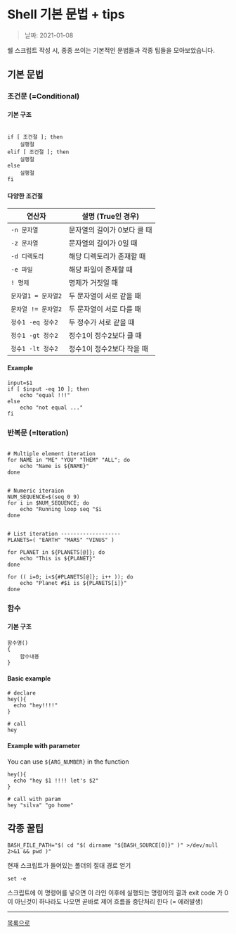 
# Shell 기본 문법 + tips

> 날짜: 2021-01-08

쉘 스크립트 작성 시, 종종 쓰이는 기본적인 문법들과 각종 팁들을 모아보았습니다.

## 기본 문법

### 조건문 (=Conditional)

#### 기본 구조

```shell script

if [ 조건절 ]; then
    실행절
elif [ 조건절 ]; then
    실행절
else
    실행절
fi
```

#### 다양한 조건절

연산자 | 설명 (True인 경우)
--- | ---
`-n 문자열` | 문자열의 길이가 0보다 클 때
`-z 문자열` | 문자열의 길이가 0일 때
`-d 디렉토리` |  해당 디렉토리가 존재할 때
`-e 파일` | 해당 파일이 존재할 때
`! 명제` | 명제가 거짓일 때
`문자열1 = 문자열2` | 두 문자열이 서로 같을 때
`문자열 != 문자열2` | 두 문자열이 서로 다를 때
`정수1 -eq 정수2` | 두 정수가 서로 같을 때
`정수1 -gt 정수2` | 정수1이 정수2보다 클 때
`정수1 -lt 정수2` | 정수1이 정수2보다 작을 때

#### Example

```shell script
input=$1
if [ $input -eq 10 ]; then
    echo "equal !!!"
else
    echo "not equal ..."
fi
```

### 반복문 (=Iteration)

```shell script

# Multiple element iteration
for NAME in "ME" "YOU" "THEM" "ALL"; do
    echo "Name is ${NAME}"
done


# Numeric iteraion
NUM_SEQUENCE=$(seq 0 9)
for i in $NUM_SEQUENCE; do
    echo "Running loop seq "$i
done


# List iteration -------------------
PLANETS=( "EARTH" "MARS" "VINUS" )

for PLANET in ${PLANETS[@]}; do
    echo "This is ${PLANET}"
done

for (( i=0; i<${#PLANETS[@]}; i++ )); do
    echo "Planet #$i is ${PLANETS[i]}"
done
```

### 함수

#### 기본 구조
```shell script
함수명()
{
    함수내용
}
```

#### Basic example
```shell script
# declare
hey(){
  echo "hey!!!!"
}

# call
hey
```

#### Example with parameter

You can use `${ARG_NUMBER}` in the function

```shell script
hey(){
  echo "hey $1 !!!! let's $2"
}

# call with param
hey "silva" "go home"
```
## 각종 꿀팁

`BASH_FILE_PATH="$( cd "$( dirname "${BASH_SOURCE[0]}" )" >/dev/null 2>&1 && pwd )"`

현재 스크립트가 들어있는 폴더의 절대 경로 얻기

`set -e`

스크립트에 이 명령어를 넣으면 이 라인 이후에 실행되는 명령어의 결과 exit code 가 0 이 아닌것이 하나라도 나오면 곧바로 제어 흐름을 중단처리 한다 (= 에러발생)


---

[목록으로](https://shiwoo-park.github.io/blog/kor)
